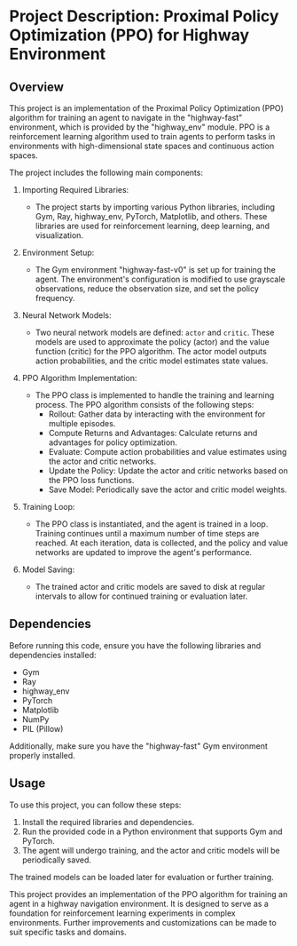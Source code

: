 # Project Description: Proximal Policy Optimization (PPO) for Highway Environment

## Overview

This project is an implementation of the Proximal Policy Optimization (PPO) algorithm for training an agent to navigate in the "highway-fast" environment, which is provided by the "highway_env" module. PPO is a reinforcement learning algorithm used to train agents to perform tasks in environments with high-dimensional state spaces and continuous action spaces.

The project includes the following main components:

1. Importing Required Libraries:
   - The project starts by importing various Python libraries, including Gym, Ray, highway_env, PyTorch, Matplotlib, and others. These libraries are used for reinforcement learning, deep learning, and visualization.

2. Environment Setup:
   - The Gym environment "highway-fast-v0" is set up for training the agent. The environment's configuration is modified to use grayscale observations, reduce the observation size, and set the policy frequency.

3. Neural Network Models:
   - Two neural network models are defined: `actor` and `critic`. These models are used to approximate the policy (actor) and the value function (critic) for the PPO algorithm. The actor model outputs action probabilities, and the critic model estimates state values.

4. PPO Algorithm Implementation:
   - The PPO class is implemented to handle the training and learning process. The PPO algorithm consists of the following steps:
     - Rollout: Gather data by interacting with the environment for multiple episodes.
     - Compute Returns and Advantages: Calculate returns and advantages for policy optimization.
     - Evaluate: Compute action probabilities and value estimates using the actor and critic networks.
     - Update the Policy: Update the actor and critic networks based on the PPO loss functions.
     - Save Model: Periodically save the actor and critic model weights.

5. Training Loop:
   - The PPO class is instantiated, and the agent is trained in a loop. Training continues until a maximum number of time steps are reached. At each iteration, data is collected, and the policy and value networks are updated to improve the agent's performance.

6. Model Saving:
   - The trained actor and critic models are saved to disk at regular intervals to allow for continued training or evaluation later.

## Dependencies

Before running this code, ensure you have the following libraries and dependencies installed:

- Gym
- Ray
- highway_env
- PyTorch
- Matplotlib
- NumPy
- PIL (Pillow)

Additionally, make sure you have the "highway-fast" Gym environment properly installed.

## Usage

To use this project, you can follow these steps:

1. Install the required libraries and dependencies.
2. Run the provided code in a Python environment that supports Gym and PyTorch.
3. The agent will undergo training, and the actor and critic models will be periodically saved.

The trained models can be loaded later for evaluation or further training.

This project provides an implementation of the PPO algorithm for training an agent in a highway navigation environment. It is designed to serve as a foundation for reinforcement learning experiments in complex environments. Further improvements and customizations can be made to suit specific tasks and domains.

